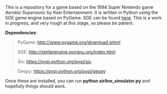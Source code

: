 This is a repository for a game based on the
1994 Super Nintendo game *Aerobiz Supersonic*
by Koei Entertainment.  It is written in Python
using the SGE game engine based on PyGame.  SGE
can be found [here](http://stellarengine.nongnu.org/index.html).
  This is a work in progress, and very rough at
  this stage, so please be patient.

  **Dependencies**:
  >PyGame: http://www.pygame.org/download.shtml

  >SGE: http://stellarengine.nongnu.org/index.html

  >Six: https://pypi.python.org/pypi/six

  >Geopy: https://pypi.python.org/pypi/geopy

Once these are installed, you can run **python airline_simulator.py**
 and hopefully things should work.
